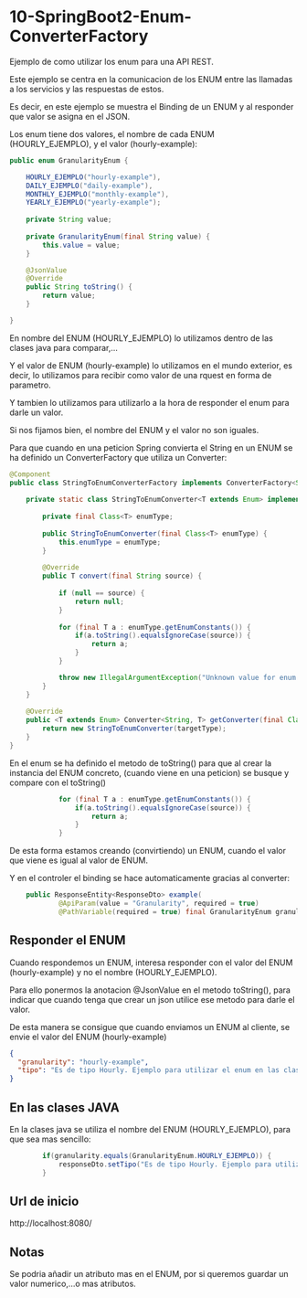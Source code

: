 # 10-SpringBoot2-Enum-ConverterFactory
Ejemplo de como utilizar los enum para una API REST. 

Este ejemplo se centra en la comunicacion de los ENUM entre las llamadas a los servicios y las respuestas de estos.

Es decir, en este ejemplo se muestra el Binding de un ENUM y al responder que valor se asigna en el JSON.

Los enum tiene dos valores, el nombre de cada ENUM (HOURLY_EJEMPLO), y el valor (hourly-example):

```java
public enum GranularityEnum {

    HOURLY_EJEMPLO("hourly-example"),
    DAILY_EJEMPLO("daily-example"),
    MONTHLY_EJEMPLO("monthly-example"),
    YEARLY_EJEMPLO("yearly-example");
	
	private String value;
	
    private GranularityEnum(final String value) {
		this.value = value;
	}

    @JsonValue
	@Override
	public String toString() {
		return value;
	}

}
```

En nombre del ENUM (HOURLY_EJEMPLO) lo utilizamos dentro de las clases java para comparar,...

Y el valor de ENUM (hourly-example) lo utilizamos en el mundo exterior, es decir, lo utilizamos para recibir como valor de una rquest en forma de parametro.

Y tambien lo utilizamos para utilizarlo a la hora de responder el enum para darle un valor.

Si nos fijamos bien, el nombre del ENUM y el valor no son iguales.

Para que cuando en una peticion Spring convierta el String en un ENUM se ha definido un ConverterFactory que utiliza un Converter:

```java
@Component
public class StringToEnumConverterFactory implements ConverterFactory<String, Enum> {
 
    private static class StringToEnumConverter<T extends Enum> implements Converter<String, T> {
 
        private final Class<T> enumType;
 
        public StringToEnumConverter(final Class<T> enumType) {
            this.enumType = enumType;
        }
 
        @Override
		public T convert(final String source) {
        	
            if (null == source) {
                return null;
            }
        	
        	for (final T a : enumType.getEnumConstants()) {
				if(a.toString().equalsIgnoreCase(source)) {
					return a;
				}
			}

            throw new IllegalArgumentException("Unknown value for enum : " + enumType.getName() + ". Unknown value is : " + source);
        }
    }
 
    @Override
    public <T extends Enum> Converter<String, T> getConverter(final Class<T> targetType) {
        return new StringToEnumConverter(targetType);
    }
}

```

En el enum se ha definido el metodo de toString() para que al crear la instancia del ENUM concreto, (cuando viene en una peticion) se busque y compare con el toString()

```java
        	for (final T a : enumType.getEnumConstants()) {
				if(a.toString().equalsIgnoreCase(source)) {
					return a;
				}
			}
```
De esta forma estamos creando (convirtiendo) un ENUM, cuando el valor que viene es igual al valor de ENUM.

Y en el controler el binding se hace automaticamente gracias al converter:

```java
	public ResponseEntity<ResponseDto> example(
			@ApiParam(value = "Granularity", required = true)
			@PathVariable(required = true) final GranularityEnum granularity){
```

## Responder el ENUM

Cuando respondemos un ENUM, interesa responder con el valor del ENUM (hourly-example) y no el nombre (HOURLY_EJEMPLO).

Para ello ponermos la anotacion @JsonValue en el metodo toString(), para indicar que cuando tenga que crear un json utilice ese metodo para darle el valor.

De esta manera se consigue que cuando enviamos un ENUM al cliente, se envie el valor del ENUM (hourly-example)

```json
{
  "granularity": "hourly-example",
  "tipo": "Es de tipo Hourly. Ejemplo para utilizar el enum en las clases java"
}
```

## En las clases JAVA

En la clases java se utiliza el nombre del ENUM (HOURLY_EJEMPLO), para que sea mas sencillo:

```java
		if(granularity.equals(GranularityEnum.HOURLY_EJEMPLO)) {
			responseDto.setTipo("Es de tipo Hourly. Ejemplo para utilizar el enum en las clases java");
		}
```


## Url de inicio
http://localhost:8080/

## Notas
Se podria añadir un atributo mas en el ENUM, por si queremos guardar un valor numerico,...o mas atributos.